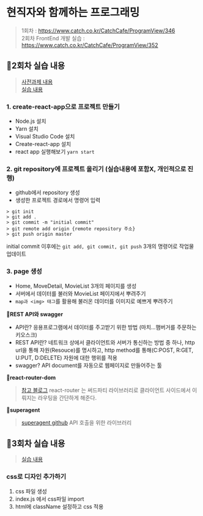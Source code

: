 # 현직자와 함께하는 프로그래밍

> 1회차 : https://www.catch.co.kr/CatchCafe/ProgramView/346  
> 2회차 FrontEnd 개발 실습 : https://www.catch.co.kr/CatchCafe/ProgramView/352

## 🍎2회차 실습 내용

> [사전과제 내용](https://www.notion.so/2-9f611527f10a4ff493cd568cf89fc204)  
> [실습 내용](https://www.notion.so/2-befab0f864b54410a5fc919602960701)

### 1. create-react-app으로 프로젝트 만들기

- Node.js 설치
- Yarn 설치
- Visual Studio Code 설치
- Create-react-app 설치
- react app 실행해보기 `yarn start`

### 2. git repository에 프로젝트 올리기 (실습내용에 포함X, 개인적으로 진행)

- github에서 repository 생성
- 생성한 프로젝트 경로에서 명령어 입력

```console
> git init
> git add .
> git commit -m "initial commit"
> git remote add origin {remote repository 주소}
> git push origin master
```

initial commit 이후에는 `git add, git commit, git push` 3개의 명령어로 작업물 업데이트

### 3. page 생성

- Home, MoveDetail, MovieList 3개의 페이지를 생성
- 서버에서 데이터를 불러와 MovieList 페이지에서 뿌려주기
- `map과 <img> 태그`를 활용해 불러온 데이터를 이미지로 예쁘게 뿌려주기

**🌱REST API와 swagger**

- API란? 응용프로그램에서 데이터를 주고받기 위한 방법 (마치...햄버거를 주문하는 키오스크)
- REST API란? 네트워크 상에서 클라이언트와 서버가 통신하는 방법 중 하나, http url을 통해 자원(Resouce)를 명시하고, http method를 통해(C:POST, R:GET, U:PUT, D:DELETE) 자원에 대한 행위를 적용
- swagger? API document를 자동으로 웹페이지로 만들어주는 툴

**🌱react-router-dom**

> [참고 블로그](https://velopert.com/3417)
> react-router 는 써드파티 라이브러리로 클라이언트 사이드에서 이뤄지는 라우팅을 간단하게 해준다.

**🌱superagent**

> [superagent github](https://github.com/visionmedia/superagent)
> API 호출을 위한 라이브러리

## 🍊3회차 실습 내용

> [실습 내용](https://www.notion.so/3-2235d1aa51cb400d8da03072d7555094)

### css로 디자인 추가하기

1. css 파일 생성
2. index.js 에서 css파일 import
3. html에 className 설정하고 css 적용
